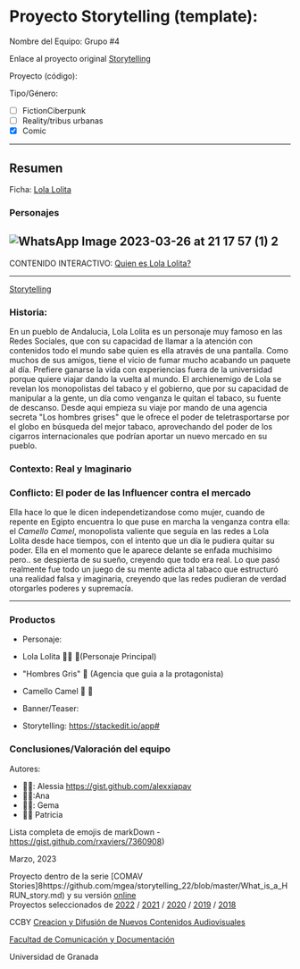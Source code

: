 

# Proyecto Storytelling (template): 

Nombre del Equipo: Grupo #4

Enlace al proyecto original [Storytelling](https://stackedit.io/app#) 

Proyecto (código): 

Tipo/Género:  
- [ ] FictionCiberpunk  
- [ ] Reality/tribus urbanas  
- [X] Comic

----------------------------
## Resumen 
Ficha: 
[Lola Lolita](https://drive.google.com/file/d/1QzBcEOTLOZPxC9DH6v4k2OifFYoynI4r/view?usp=sharing)

### Personajes
![WhatsApp Image 2023-03-26 at 21 17 57 (1) 2](https://user-images.githubusercontent.com/128466996/228162224-a1989732-7b8a-4d48-b39c-4b3534334fd0.jpeg)
-------------------------------
CONTENIDO INTERACTIVO:
[Quien es Lola Lolita?](https://h5p.org/node/1368441) 

-------------------------------
[Storytelling](https://stackedit.io/app#)
### Historia: 
En un pueblo de Andalucia, Lola Lolita es un personaje muy famoso en las Redes Sociales, que con su capacidad de llamar a la atención con contenidos todo el mundo sabe quien es ella através de una pantalla. Como muchos de sus amigos, tiene el vicio de fumar mucho acabando un paquete al día. Prefiere ganarse la vida con experiencias fuera de la universidad porque quiere viajar dando la vuelta al mundo. 
El archienemigo de Lola se revelan los monopolistas del tabaco y el gobierno, que por su capacidad de manipular a la gente, un día como venganza le quitan el tabaco, su fuente de descanso. Desde aqui empieza su viaje por mando de una agencia secreta "Los hombres grises" que le ofrece el poder de teletrasportarse por el globo en búsqueda del mejor tabaco, aprovechando del poder de los cigarros internacionales que podrían aportar un nuevo mercado en su pueblo. 

### Contexto: Real y Imaginario 


### Conflicto: El poder de las Influencer contra el mercado
 Ella hace lo que le dicen independetizandose como mujer, cuando de repente en Egipto encuentra lo que puse en marcha la venganza contra ella: el *Camello Camel*, monopolista valiente que seguía en las redes a Lola Lolita desde hace tiempos, con el intento que un día le pudiera quitar su poder. 
Ella en el momento que le aparece delante se enfada muchísimo pero.. se despierta de su sueño, creyendo que todo era real. Lo que pasó realmente fue todo un juego de su mente adicta al tabaco que estructuró una realidad falsa y imaginaria, creyendo que las redes pudieran de verdad otorgarles poderes y supremacía. 

--------------------------------

### Productos

- Personaje: 
- Lola Lolita 👱‍♀️ 📱(Personaje Principal)
- "Hombres Gris" 👷 (Agencia que guia a la protagonista)
- Camello Camel 🐫 🚬


- Banner/Teaser:  


- Storytelling: https://stackedit.io/app#


### Conclusiones/Valoración del equipo


Autores:  

- 👱‍♀️: Alessia https://gist.github.com/alexxiapav
- 👱‍♀️:Ana
- 👩‍🦱: Gema
- 👩‍🦱 Patricia


Lista completa de emojis de markDown - https://gist.github.com/rxaviers/7360908) 

Marzo, 2023

Proyecto dentro de la serie [COMAV Stories]8https://github.com/mgea/storytelling_22/blob/master/What_is_a_HRUN_story.md) y su versión [online](https://utopolis.ugr.es/media/HRUN/)  
Proyectos seleccionados de [2022](https://github.com/mgea/storytelling/blob/master/2022/readme.md) / [2021](https://github.com/mgea/storytelling/blob/master/2021/readme.md) / [2020](https://github.com/mgea/storytelling/blob/master/2020/readme.md)  / 
[2019](https://github.com/mgea/storytelling/blob/master/2019/readme.md) / [2018](https://github.com/mgea/storytelling/blob/master/2018/readme.md) 

CCBY [Creacion y Difusión de Nuevos Contenidos Audiovisuales](http://utopolis.ugr.es/medialab)

[Facultad de Comunicación y Documentación](http://fcd.ugr.es)

Universidad de Granada
